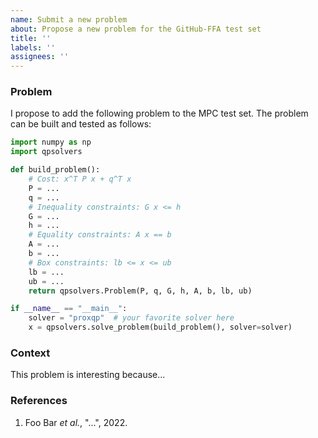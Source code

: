 ```yaml
---
name: Submit a new problem
about: Propose a new problem for the GitHub-FFA test set
title: ''
labels: ''
assignees: ''
---
```


### Problem

I propose to add the following problem to the MPC test set. The problem can be built and tested as follows:

```python
import numpy as np
import qpsolvers

def build_problem():
    # Cost: x^T P x + q^T x
    P = ...
    q = ...
    # Inequality constraints: G x <= h
    G = ...
    h = ...
    # Equality constraints: A x == b
    A = ...
    b = ...
    # Box constraints: lb <= x <= ub
    lb = ...
    ub = ...
    return qpsolvers.Problem(P, q, G, h, A, b, lb, ub)

if __name__ == "__main__":
    solver = "proxqp"  # your favorite solver here
    x = qpsolvers.solve_problem(build_problem(), solver=solver)
```

### Context

<!--
    Context around this problem: how did it arise? Why is it interesting to add
    it to the benchmark?
-->

This problem is interesting because...

### References

<!--
    If the problem arose in a specific context, such as an engineering problem
    or a research paper, put the relevant references here.
-->

1. Foo Bar *et al.*, "...", 2022.
